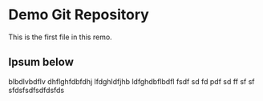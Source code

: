 # Demo Git Repository

This is the first file in this remo.

## Ipsum below

blbdlvbdflv dhflghfdbfdhj lfdghldfjhb ldfghdbflbdfl
fsdf
sd
fd
pdf
sd
ff
sf
sf
sfdsfsdfsdfdsfds